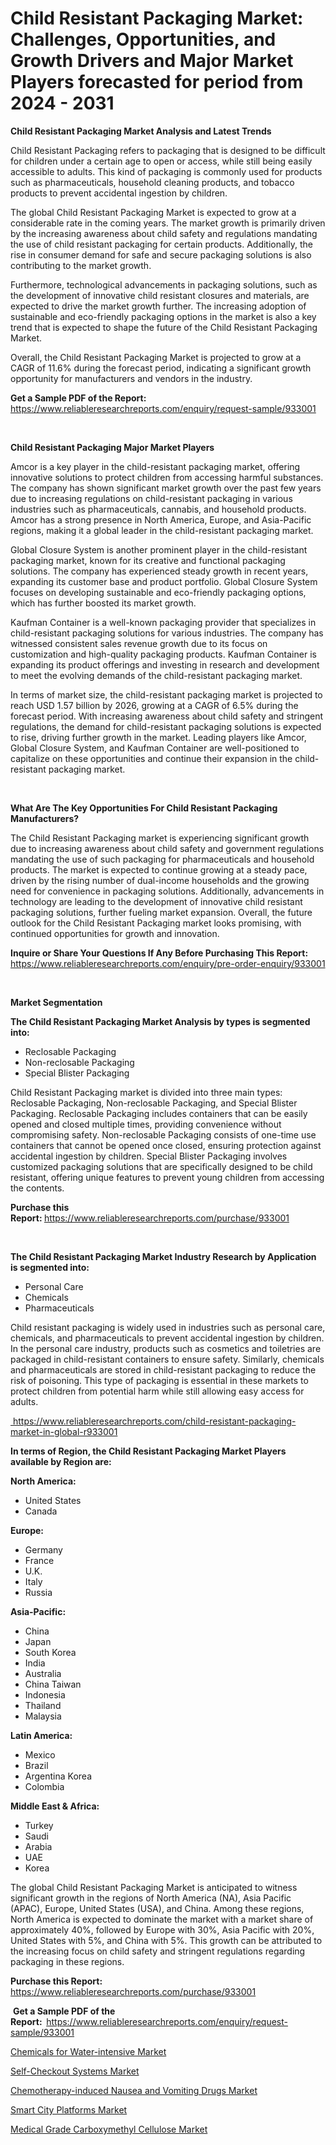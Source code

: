 <p><h1>Child Resistant Packaging Market: Challenges, Opportunities, and Growth Drivers and Major Market Players forecasted for period from 2024 - 2031</h1></p><p><strong>Child Resistant Packaging Market Analysis and Latest Trends</strong></p>
<p><p>Child Resistant Packaging refers to packaging that is designed to be difficult for children under a certain age to open or access, while still being easily accessible to adults. This kind of packaging is commonly used for products such as pharmaceuticals, household cleaning products, and tobacco products to prevent accidental ingestion by children.</p><p>The global Child Resistant Packaging Market is expected to grow at a considerable rate in the coming years. The market growth is primarily driven by the increasing awareness about child safety and regulations mandating the use of child resistant packaging for certain products. Additionally, the rise in consumer demand for safe and secure packaging solutions is also contributing to the market growth.</p><p>Furthermore, technological advancements in packaging solutions, such as the development of innovative child resistant closures and materials, are expected to drive the market growth further. The increasing adoption of sustainable and eco-friendly packaging options in the market is also a key trend that is expected to shape the future of the Child Resistant Packaging Market.</p><p>Overall, the Child Resistant Packaging Market is projected to grow at a CAGR of 11.6% during the forecast period, indicating a significant growth opportunity for manufacturers and vendors in the industry.</p></p>
<p><strong>Get a Sample PDF of the Report:&nbsp;</strong> <a href="https://www.reliableresearchreports.com/enquiry/request-sample/933001">https://www.reliableresearchreports.com/enquiry/request-sample/933001</a></p>
<p>&nbsp;</p>
<p><strong>Child Resistant Packaging Major Market Players</strong></p>
<p><p>Amcor is a key player in the child-resistant packaging market, offering innovative solutions to protect children from accessing harmful substances. The company has shown significant market growth over the past few years due to increasing regulations on child-resistant packaging in various industries such as pharmaceuticals, cannabis, and household products. Amcor has a strong presence in North America, Europe, and Asia-Pacific regions, making it a global leader in the child-resistant packaging market.</p><p>Global Closure System is another prominent player in the child-resistant packaging market, known for its creative and functional packaging solutions. The company has experienced steady growth in recent years, expanding its customer base and product portfolio. Global Closure System focuses on developing sustainable and eco-friendly packaging options, which has further boosted its market growth.</p><p>Kaufman Container is a well-known packaging provider that specializes in child-resistant packaging solutions for various industries. The company has witnessed consistent sales revenue growth due to its focus on customization and high-quality packaging products. Kaufman Container is expanding its product offerings and investing in research and development to meet the evolving demands of the child-resistant packaging market.</p><p>In terms of market size, the child-resistant packaging market is projected to reach USD 1.57 billion by 2026, growing at a CAGR of 6.5% during the forecast period. With increasing awareness about child safety and stringent regulations, the demand for child-resistant packaging solutions is expected to rise, driving further growth in the market. Leading players like Amcor, Global Closure System, and Kaufman Container are well-positioned to capitalize on these opportunities and continue their expansion in the child-resistant packaging market.</p></p>
<p>&nbsp;</p>
<p><strong>What Are The Key Opportunities For Child Resistant Packaging Manufacturers?</strong></p>
<p><p>The Child Resistant Packaging market is experiencing significant growth due to increasing awareness about child safety and government regulations mandating the use of such packaging for pharmaceuticals and household products. The market is expected to continue growing at a steady pace, driven by the rising number of dual-income households and the growing need for convenience in packaging solutions. Additionally, advancements in technology are leading to the development of innovative child resistant packaging solutions, further fueling market expansion. Overall, the future outlook for the Child Resistant Packaging market looks promising, with continued opportunities for growth and innovation.</p></p>
<p><strong>Inquire or Share Your Questions If Any Before Purchasing This Report:</strong> <a href="https://www.reliableresearchreports.com/enquiry/pre-order-enquiry/933001">https://www.reliableresearchreports.com/enquiry/pre-order-enquiry/933001</a></p>
<p>&nbsp;</p>
<p><strong>Market Segmentation</strong></p>
<p><strong>The Child Resistant Packaging Market Analysis by types is segmented into:</strong></p>
<p><ul><li>Reclosable Packaging</li><li>Non-reclosable Packaging</li><li>Special Blister Packaging</li></ul></p>
<p><p>Child Resistant Packaging market is divided into three main types: Reclosable Packaging, Non-reclosable Packaging, and Special Blister Packaging. Reclosable Packaging includes containers that can be easily opened and closed multiple times, providing convenience without compromising safety. Non-reclosable Packaging consists of one-time use containers that cannot be opened once closed, ensuring protection against accidental ingestion by children. Special Blister Packaging involves customized packaging solutions that are specifically designed to be child resistant, offering unique features to prevent young children from accessing the contents.</p></p>
<p><strong>Purchase this Report:&nbsp;</strong><a href="https://www.reliableresearchreports.com/purchase/933001">https://www.reliableresearchreports.com/purchase/933001</a></p>
<p>&nbsp;</p>
<p><strong>The Child Resistant Packaging Market Industry Research by Application is segmented into:</strong></p>
<p><ul><li>Personal Care</li><li>Chemicals</li><li>Pharmaceuticals</li></ul></p>
<p><p>Child resistant packaging is widely used in industries such as personal care, chemicals, and pharmaceuticals to prevent accidental ingestion by children. In the personal care industry, products such as cosmetics and toiletries are packaged in child-resistant containers to ensure safety. Similarly, chemicals and pharmaceuticals are stored in child-resistant packaging to reduce the risk of poisoning. This type of packaging is essential in these markets to protect children from potential harm while still allowing easy access for adults.</p></p>
<p><a href="https://www.reliableresearchreports.com/child-resistant-packaging-market-in-global-r933001">&nbsp;https://www.reliableresearchreports.com/child-resistant-packaging-market-in-global-r933001</a></p>
<p><strong>In terms of Region, the Child Resistant Packaging Market Players available by Region are:</strong></p>
<p>
    <p> <strong> North America: </strong>
        <ul>
            <li>United States</li>
            <li>Canada</li>
        </ul>
        </p> 
    <p> <strong> Europe: </strong>
        <ul>
            <li>Germany</li>
            <li>France</li>
            <li>U.K.</li>
            <li>Italy</li>
            <li>Russia</li>
        </ul>
        </p> 
    <p> <strong> Asia-Pacific: </strong>
        <ul>
            <li>China</li>
            <li>Japan</li>
            <li>South Korea</li>
            <li>India</li>
            <li>Australia</li>
            <li>China Taiwan</li>
            <li>Indonesia</li>
            <li>Thailand</li>
            <li>Malaysia</li>
        </ul>
        </p> 
    <p> <strong> Latin America: </strong>
        <ul>
            <li>Mexico</li>
            <li>Brazil</li>
            <li>Argentina Korea</li>
            <li>Colombia</li>
        </ul>
        </p> 
    <p> <strong> Middle East & Africa: </strong>
        <ul>
            <li>Turkey</li>
            <li>Saudi</li>
            <li>Arabia</li>
            <li>UAE</li>
            <li>Korea</li>
        </ul>
    </p>
    </p>
<p><p>The global Child Resistant Packaging Market is anticipated to witness significant growth in the regions of North America (NA), Asia Pacific (APAC), Europe, United States (USA), and China. Among these regions, North America is expected to dominate the market with a market share of approximately 40%, followed by Europe with 30%, Asia Pacific with 20%, United States with 5%, and China with 5%. This growth can be attributed to the increasing focus on child safety and stringent regulations regarding packaging in these regions.</p></p>
<p><strong>Purchase this Report: </strong><a href="https://www.reliableresearchreports.com/purchase/933001">https://www.reliableresearchreports.com/purchase/933001</a></p>
<p>&nbsp;<strong>Get a Sample PDF of the Report:&nbsp;&nbsp;</strong><a href="https://www.reliableresearchreports.com/enquiry/request-sample/933001">https://www.reliableresearchreports.com/enquiry/request-sample/933001</a></p>
<p><strong></strong></p>
<p><p><a href="https://github.com/pizolina/Market-Research-Report-List-6/blob/main/chemicals-for-water-intensive-market.md">Chemicals for Water-intensive Market</a></p><p><a href="https://issuu.com/reportprime-2/docs/self-checkout-systems-market-size-2_8e3438751b3a78">Self-Checkout Systems Market</a></p><p><a href="https://github.com/tamvrosiya/Market-Research-Report-List-5/blob/main/chemotherapy-induced-nausea-and-vomiting-drugs-market.md">Chemotherapy-induced Nausea and Vomiting Drugs Market</a></p><p><a href="https://medium.com/@glovaamccray/smart-city-platforms-market-trends-focusing-on-smart-city-platforms-market-insight-and-forecast-cce6023e2268">Smart City Platforms Market</a></p><p><a href="https://issuu.com/reportprime-2/docs/medical-grade-carboxymethyl-cellulo_8753399a18f216">Medical Grade Carboxymethyl Cellulose Market</a></p></p>